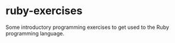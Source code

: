 # ruby-exercises
Some introductory programming exercises to get used to the Ruby programming language.
